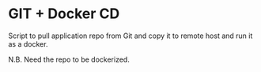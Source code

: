 # GIT + Docker CD

Script to pull application repo from Git and copy it to remote host and run it as a docker.

N.B. Need the repo to be dockerized.